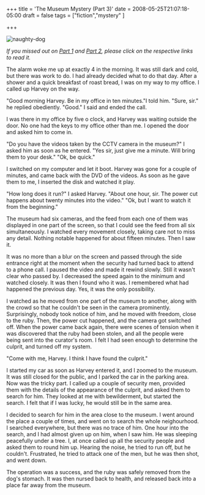 +++
title = 'The Museum Mystery (Part 3)'
date = 2008-05-25T21:07:18-05:00
draft = false
tags = ["fiction","mystery" ]

+++

![naughty-dog](/../../img//museum-mystery-3.png)

*If you missed out on [Part 1](the-museum-mystery-part-1.md) and [Part 2](the-museum-mystery-part-2.md), please click on the respective links to read it.*

The alarm woke me up at exactly 4 in the morning. It was still dark and cold, but there was work to do. I had already decided what to do that day. After a shower and a quick breakfast of roast bread, I was on my way to my office. I called up Harvey on the way.

"Good morning Harvey. Be in my office in ten minutes."I told him.
"Sure, sir." he replied obediently.
"Good." I said and ended the call.

I was there in my office by five o clock, and Harvey was waiting outside the door. No one had the keys to my office other than me. I opened the door and asked him to come in.

"Do you have the videos taken by the CCTV camera in the museum?" I asked him as soon as he entered.
"Yes sir, just give me a minute. Will bring them to your desk."
"Ok, be quick."

I switched on my computer and let it boot. Harvey was gone for a couple of minutes, and came back with the DVD of the videos. As soon as he gave them to me, I inserted the disk and watched it play.

"How long does it run?" I asked Harvey.
"About one hour, sir. The power cut happens about twenty minutes into the video."
"Ok, but I want to watch it from the beginning."

The museum had six cameras, and the feed from each one of them was displayed in one part of the screen, so that I could see the feed from all six simultaneously. I watched every movement closely, taking care not to miss any detail. Nothing notable happened for about fifteen minutes. Then I saw it.

It was no more than a blur on the screen and passed through the side entrance right at the moment when the security had turned back to attend to a phone call. I paused the video and made it rewind slowly. Still it wasn't clear who passed by. I decreased the speed again to the minimum and watched closely. It was then I found who it was. I remembered what had happened the previous day. Yes, it was the only possibility.

I watched as he moved from one part of the museum to another, along with the crowd so that he couldn't be seen in the camera prominently. Surprisingly, nobody took notice of him, and he moved with freedom, close to the ruby. Then, the power cut happened, and the camera got switched off. When the power came back again, there were scenes of tension when it was discovered that the ruby had been stolen, and all the people were being sent into the curator's room. I felt I had seen enough to determine the culprit, and turned off my system.

"Come with me, Harvey. I think I have found the culprit."

I started my car as soon as Harvey entered it, and I zoomed to the museum. It was still closed for the public, and I parked the car in the parking area. Now was the tricky part. I called up a couple of security men, provided them with the details of the appearance of the culprit, and asked them to search for him. They looked at me with bewilderment, but started the search. I felt that if I was lucky, he would still be in the same area.

I decided to search for him in the area close to the museum. I went around the place a couple of times, and went on to search the whole neighourhood. I searched everywhere, but there was no trace of him. One hour into the search, and I had almost given up on him, when I saw him. He was sleeping peacefully under a tree. I, at once called up all the security people and asked them to round him up. Hearing the noise, he tried to run off, but he couldn't. Frustrated, he tried to attack one of the men, but he was then shot, and went down.

The operation was a success, and the ruby was safely removed from the dog's stomach. It was then nursed back to health, and released back into a place far away from the museum.